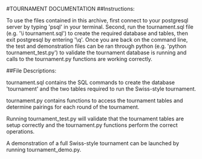 #TOURNAMENT DOCUMENTATION
##Instructions:

To use the files contained in this archive, first connect to your postgresql server by typing 'psql' in your terminal. Second, run the tournament.sql file (e.g. '\i tournament.sql') to create the required database and tables, then exit postgresql by entering '\q'. Once you are back on the command line, the test and demonstration files can be ran through python (e.g. 'python tournament_test.py') to validate the tournament database is running and calls to the tournament.py functions are working correctly.

##File Descriptions:

tournament.sql contains the SQL commands to create the database 'tournament' and the two tables required to run the Swiss-style tournament.

tournament.py contains functions to access the tournament tables and determine pairings for each round of the tournament.

Running tournament_test.py will validate that the tournament tables are setup correctly and the tournament.py functions perform the correct operations.

A demonstration of a full Swiss-style tournament can be launched by running tournament_demo.py.

